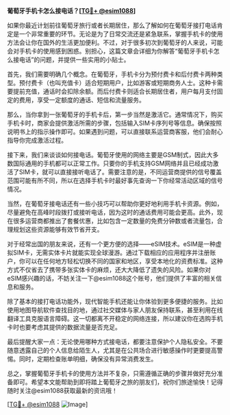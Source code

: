 **葡萄牙手机卡怎么接电话？[[TG💪+ @esim1088](https://t.me/s/esim1088)]**

如果你最近计划前往葡萄牙旅行或者长期居住，那么了解如何在葡萄牙接打电话肯定是一个非常重要的环节。无论是为了日常交流还是紧急联系，掌握手机卡的使用方法会让你在国外的生活更加便利。不过，对于很多初次到葡萄牙的人来说，可能会对手机卡的使用感到困惑。别担心，这篇文章会详细为你解答“葡萄牙手机卡怎么接电话”的问题，并提供一些实用的小贴士。

首先，我们需要明确几个概念。在葡萄牙，手机卡分为预付费卡和后付费卡两种类型。预付费卡（也叫充值卡）适合短期用户，比如游客或短期商务人士。这种卡需要提前充值，通话时会扣除余额。而后付费卡则适合长期居住者，用户每月支付固定的费用，享受一定额度的通话、短信和流量服务。

那么，当你拿到一张葡萄牙的手机卡后，第一步当然是激活它。通常情况下，购买手机卡时，商家会提供激活所需的步骤，包括输入SIM卡序列号等信息。确保按照说明书上的指示操作即可。如果遇到问题，可以直接联系运营商客服，他们会耐心指导你完成激活过程。

接下来，我们来谈谈如何接电话。葡萄牙使用的网络主要是GSM制式，因此大多数国际通用的手机都可以正常工作。只要你的手机支持GSM网络并且已经成功激活了SIM卡，就可以直接接听电话了。需要注意的是，不同运营商提供的信号覆盖范围可能有所不同，所以在选择手机卡时最好事先查询一下你经常活动区域的信号情况。

当然，在葡萄牙接电话还有一些小技巧可以帮助你更好地利用手机卡资源。例如，尽量避免在高峰时段拨打或接听电话，因为这时的通话费用可能会更高。此外，现在很多运营商都推出了套餐优惠，比如包含一定数量的免费分钟数或者流量包，合理规划这些资源能够有效节省开支。

对于经常出国的朋友来说，还有一个更方便的选择——eSIM技术。eSIM是一种虚拟SIM卡，无需实体卡片就能实现全球漫游。通过下载相应的应用程序并注册账户，你可以在任何地方轻松切换不同的国家和地区，享受本地化的资费标准。这种方式不仅省去了携带多张实体卡的麻烦，还大大降低了遗失的风险。如果你对eSIM感兴趣的话，不妨关注一下@esim1088这个账号，他们提供了丰富的相关信息和服务。

除了基本的接打电话功能外，现代智能手机还能让你体验到更多便捷的服务。比如使用地图导航软件查找目的地，通过社交媒体与家人朋友保持联系，甚至利用在线翻译工具克服语言障碍。这一切都离不开稳定的网络连接，所以建议你在选购手机卡时也要考虑其提供的数据流量是否充足。

最后提醒大家一点：无论使用哪种方式接电话，都要注意保护个人隐私安全。不要随意透露自己的个人信息给陌生人，尤其是在公共场合进行敏感操作时更要提高警惕。同时，定期检查账单明细，确保没有异常消费发生。

总之，掌握葡萄牙手机卡的使用方法并不复杂，只需遵循正确的步骤并做好充分准备即可。希望本文能帮助到即将踏上葡萄牙之旅的朋友们，祝你们旅途愉快！记得随时关注@esim1088获取最新的资讯哦！

[[TG💪+ @esim1088](https://t.me/s/esim1088) ![Image](https://i.postimg.cc/4NQfJmqS/Snipaste-2025-05-13-00-14-12.png)]